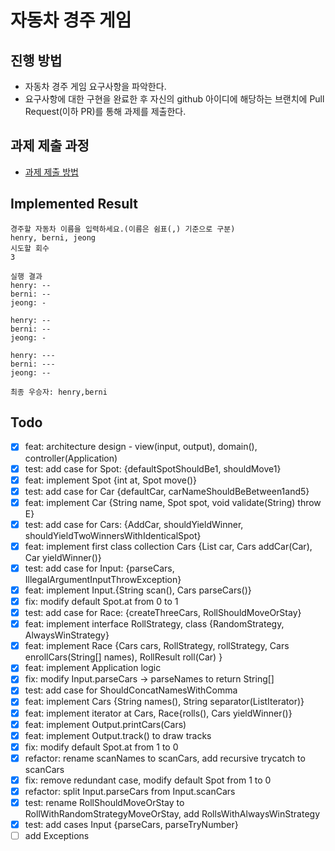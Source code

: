 # 자동차 경주 게임

## 진행 방법

* 자동차 경주 게임 요구사항을 파악한다.
* 요구사항에 대한 구현을 완료한 후 자신의 github 아이디에 해당하는 브랜치에 Pull Request(이하 PR)를 통해 과제를 제출한다.

## 과제 제출 과정

* [과제 제출 방법](https://github.com/next-step/nextstep-docs/tree/master/precourse)

## Implemented Result

```
경주할 자동차 이름을 입력하세요.(이름은 쉼표(,) 기준으로 구분)
henry, berni, jeong
시도할 회수
3

실행 결과
henry: --
berni: --
jeong: -

henry: --
berni: --
jeong: -

henry: ---
berni: ---
jeong: --

최종 우승자: henry,berni
```

## Todo

- [x] feat: architecture design - view(input, output), domain(), controller(Application)
- [x] test: add case for Spot: {defaultSpotShouldBe1, shouldMove1}
- [x] feat: implement Spot {int at, Spot move()}
- [x] test: add case for Car {defaultCar, carNameShouldBeBetween1and5}
- [x] feat: implement Car {String name, Spot spot, void validate(String) throw E}
- [x] test: add case for Cars: {AddCar, shouldYieldWinner, shouldYieldTwoWinnersWithIdenticalSpot}
- [x] feat: implement first class collection Cars {List<Car> car, Cars addCar(Car), Car yieldWinner()}
- [x] test: add case for Input: {parseCars, IllegalArgumentInputThrowException}
- [x] feat: implement Input.{String scan(), Cars parseCars()}
- [x] fix: modify default Spot.at from 0 to 1
- [x] test: add case for Race: {createThreeCars, RollShouldMoveOrStay}
- [x] feat: implement interface RollStrategy, class {RandomStrategy, AlwaysWinStrategy}
- [x] feat: implement Race {Cars cars, RollStrategy, rollStrategy, Cars enrollCars(String[] names), RollResult roll(Car)
  }
- [x] feat: implement Application logic
- [x] fix: modify Input.parseCars -> parseNames to return String[]
- [x] test: add case for ShouldConcatNamesWithComma
- [x] feat: implement Cars {String names(), String separator(ListIterator<Car>)}
- [x] feat: implement iterator at Cars, Race{rolls(), Cars yieldWinner()}
- [x] feat: implement Output.printCars(Cars)
- [x] feat: implement Output.track() to draw tracks
- [x] fix: modify default Spot.at from 1 to 0
- [x] refactor: rename scanNames to scanCars, add recursive trycatch to scanCars
- [x] fix: remove redundant case, modify default Spot from 1 to 0
- [x] refactor: split Input.parseCars from Input.scanCars
- [x] test: rename RollShouldMoveOrStay to RollWithRandomStrategyMoveOrStay, add RollsWithAlwaysWinStrategy
- [x] test: add cases Input {parseCars, parseTryNumber}
- [ ] add Exceptions
